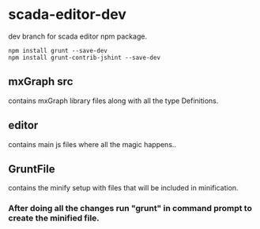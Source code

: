 # scada-editor-dev
dev branch for scada editor npm package.

```
npm install grunt --save-dev
npm install grunt-contrib-jshint --save-dev
```
## mxGraph src
contains mxGraph library files along with all the type Definitions. 

## editor
contains main js files where all the magic happens..

## GruntFile
contains the minify setup with files that will be included in minification.

### After doing all the changes run "grunt" in command prompt to create the minified file.

